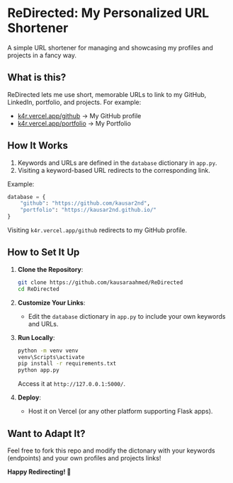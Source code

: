 # ReDirected: My Personalized URL Shortener  

A simple URL shortener for managing and showcasing my profiles and projects in a fancy way.  

## What is this?  

ReDirected lets me use short, memorable URLs to link to my GitHub, LinkedIn, portfolio, and projects. For example:  
- [k4r.vercel.app/github](https://k4r.vercel.app/github) → My GitHub profile  
- [k4r.vercel.app/portfolio](https://k4r.vercel.app/portfolio) → My Portfolio  

## How It Works  

1. Keywords and URLs are defined in the `database` dictionary in `app.py`.  
2. Visiting a keyword-based URL redirects to the corresponding link.  

Example:  
```python
database = {
    "github": "https://github.com/kausar2nd",
    "portfolio": "https://kausar2nd.github.io/"
}
```
Visiting `k4r.vercel.app/github` redirects to my GitHub profile.  

## How to Set It Up  

1. **Clone the Repository**:  
    ```bash
    git clone https://github.com/kausaraahmed/ReDirected
    cd ReDirected
    ```

2. **Customize Your Links**:  
    - Edit the `database` dictionary in `app.py` to include your own keywords and URLs.  

3. **Run Locally**:  
    ```bash
    python -m venv venv
    venv\Scripts\activate
    pip install -r requirements.txt
    python app.py
    ```
    Access it at `http://127.0.0.1:5000/`.  

4. **Deploy**:  
    - Host it on Vercel (or any other platform supporting Flask apps).  

## Want to Adapt It?  

Feel free to fork this repo and modify the dictonary with your keywords (endpoints) and your own profiles and projects links!
  

**Happy Redirecting! 🚀**  